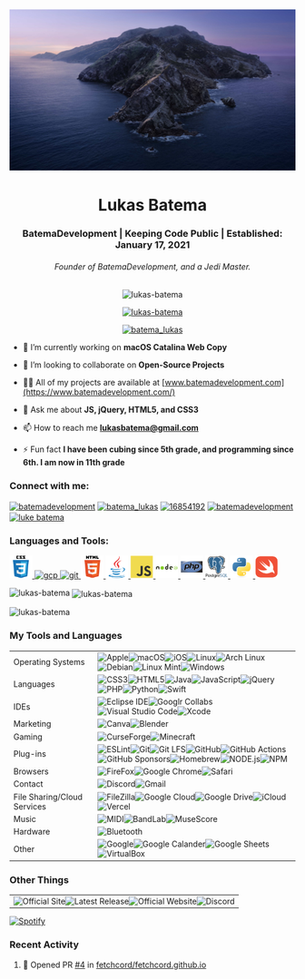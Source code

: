![macOS Catalina](assets/macOS_Catalina.JPG)
---
<h1 align="center">Lukas Batema</h1>
<h3 align="center">BatemaDevelopment | Keeping Code Public | Established: January 17, 2021</h3>
<h6 align="center">Founder of BatemaDevelopment, and a Jedi Master.</h6>

<p align="center"> <img src="https://komarev.com/ghpvc/?username=lukas-batema&label=Profile%20views&color=0e75b6&style=flat" alt="lukas-batema" /> </p>

<p align="center"> <a href="https://github.com/ryo-ma/github-profile-trophy"><img src="https://github-profile-trophy.vercel.app/?username=lukas-batema" alt="lukas-batema" /></a> </p>

<p align="center"> <a href="https://twitter.com/batema_lukas" target="blank"><img src="https://img.shields.io/twitter/follow/batema_lukas?logo=twitter&style=for-the-badge" alt="batema_lukas" /></a> </p>

- 🔭 I’m currently working on **macOS Catalina Web Copy**

- 👯 I’m looking to collaborate on **Open-Source Projects**

- 👨‍💻 All of my projects are available at [www.batemadevelopment.com](https://www.batemadevelopment.com/)

- 💬 Ask me about **JS, jQuery, HTML5, and CSS3**

- 📫 How to reach me **lukasbatema@gmail.com**

- ⚡ Fun fact **I have been cubing since 5th grade, and programming since 6th. I am now in 11th grade**

<h3 align="left">Connect with me:</h3>
<p align="left">
<a href="https://codepen.io/batemadevelopment" target="blank"><img align="center" src="https://raw.githubusercontent.com/rahuldkjain/github-profile-readme-generator/master/src/images/icons/Social/codepen.svg" alt="batemadevelopment" height="30" width="40" /></a>
<a href="https://twitter.com/batema_lukas" target="blank"><img align="center" src="https://raw.githubusercontent.com/rahuldkjain/github-profile-readme-generator/master/src/images/icons/Social/twitter.svg" alt="batema_lukas" height="30" width="40" /></a>
<a href="https://stackoverflow.com/users/16854192" target="blank"><img align="center" src="https://raw.githubusercontent.com/rahuldkjain/github-profile-readme-generator/master/src/images/icons/Social/stack-overflow.svg" alt="16854192" height="30" width="40" /></a>
<a href="https://instagram.com/batemadevelopment" target="blank"><img align="center" src="https://raw.githubusercontent.com/rahuldkjain/github-profile-readme-generator/master/src/images/icons/Social/instagram.svg" alt="batemadevelopment" height="30" width="40" /></a>
<a href="https://www.behance.net/luke batema" target="blank"><img align="center" src="https://raw.githubusercontent.com/rahuldkjain/github-profile-readme-generator/master/src/images/icons/Social/behance.svg" alt="luke batema" height="30" width="40" /></a>
</p>

<h3 align="left">Languages and Tools:</h3>
<p align="left"> <a href="https://www.w3schools.com/css/" target="_blank"> <img src="https://raw.githubusercontent.com/devicons/devicon/master/icons/css3/css3-original-wordmark.svg" alt="css3" width="40" height="40"/> </a> <a href="https://cloud.google.com" target="_blank"> <img src="https://www.vectorlogo.zone/logos/google_cloud/google_cloud-icon.svg" alt="gcp" width="40" height="40"/> </a> <a href="https://git-scm.com/" target="_blank"> <img src="https://www.vectorlogo.zone/logos/git-scm/git-scm-icon.svg" alt="git" width="40" height="40"/> </a> <a href="https://www.w3.org/html/" target="_blank"> <img src="https://raw.githubusercontent.com/devicons/devicon/master/icons/html5/html5-original-wordmark.svg" alt="html5" width="40" height="40"/> </a> <a href="https://www.java.com" target="_blank"> <img src="https://raw.githubusercontent.com/devicons/devicon/master/icons/java/java-original.svg" alt="java" width="40" height="40"/> </a> <a href="https://developer.mozilla.org/en-US/docs/Web/JavaScript" target="_blank"> <img src="https://raw.githubusercontent.com/devicons/devicon/master/icons/javascript/javascript-original.svg" alt="javascript" width="40" height="40"/> </a> <a href="https://nodejs.org" target="_blank"> <img src="https://raw.githubusercontent.com/devicons/devicon/master/icons/nodejs/nodejs-original-wordmark.svg" alt="nodejs" width="40" height="40"/> </a> <a href="https://www.php.net" target="_blank"> <img src="https://raw.githubusercontent.com/devicons/devicon/master/icons/php/php-original.svg" alt="php" width="40" height="40"/> </a> <a href="https://www.postgresql.org" target="_blank"> <img src="https://raw.githubusercontent.com/devicons/devicon/master/icons/postgresql/postgresql-original-wordmark.svg" alt="postgresql" width="40" height="40"/> </a> <a href="https://www.python.org" target="_blank"> <img src="https://raw.githubusercontent.com/devicons/devicon/master/icons/python/python-original.svg" alt="python" width="40" height="40"/> </a> <a href="https://developer.apple.com/swift/" target="_blank"> <img src="https://raw.githubusercontent.com/devicons/devicon/master/icons/swift/swift-original.svg" alt="swift" width="40" height="40"/> </a> </p>

<p><img align="left" src="https://github-readme-stats.vercel.app/api/top-langs?username=lukas-batema&show_icons=true&theme=dark&locale=en&layout=compact" alt="lukas-batema" /></p>

<p>&nbsp;<img align="center" src="https://github-readme-stats.vercel.app/api?username=lukas-batema&show_icons=true&theme=dark&locale=en" alt="lukas-batema" /></p>

<p><img align="center" src="https://github-readme-streak-stats.herokuapp.com/?user=lukas-batema&theme=dark" alt="lukas-batema" /></p>


### My Tools and Languages
<table>
  <tr>
    <td>
      Operating Systems
    </td>
    <td>
      <img alt="Apple" src="https://camo.githubusercontent.com/685cf68a824b91e854d943d304d09e73c11a759add33ce2cf2c7beeba1e3c8bd/68747470733a2f2f696d672e736869656c64732e696f2f62616467652f4170706c652d3030303030302e7376673f7374796c653d666f722d7468652d6261646765266c6f676f3d4170706c65266c6f676f436f6c6f723d7768697465"/><img alt="macOS" src="https://camo.githubusercontent.com/e00426722c8521fdaa1e2e64b9a2f20098da1291bb4a62d668d10b315a23cc60/68747470733a2f2f696d672e736869656c64732e696f2f62616467652f6d61634f532d3030303030302e7376673f7374796c653d666f722d7468652d6261646765266c6f676f3d6d61634f53266c6f676f436f6c6f723d7768697465" /><img alt="iOS" src="https://camo.githubusercontent.com/ecefbb8ec6b18c897f49e6fe50303aba2a4e8ba28409b625fefe5b86a4ce3f5a/68747470733a2f2f696d672e736869656c64732e696f2f62616467652f694f532d3030303030302e7376673f7374796c653d666f722d7468652d6261646765266c6f676f3d694f53266c6f676f436f6c6f723d7768697465" /><img alt="Linux" src="https://camo.githubusercontent.com/c1373a60904504472ef35c13510254c1d45b4155ab30527cdd9c7bf59dab6eff/68747470733a2f2f696d672e736869656c64732e696f2f62616467652f4c696e75782d4643433632342e7376673f7374796c653d666f722d7468652d6261646765266c6f676f3d4c696e7578266c6f676f436f6c6f723d626c61636b" /><img alt="Arch Linux" src="https://camo.githubusercontent.com/c09b6698db58200869f4950f254f91d8fbf2a693314df6d356f17ca463b6ef7e/68747470733a2f2f696d672e736869656c64732e696f2f62616467652f417263682532304c696e75782d3137393344312e7376673f7374796c653d666f722d7468652d6261646765266c6f676f3d417263682d4c696e7578266c6f676f436f6c6f723d7768697465" /><img alt="Debian" src="https://camo.githubusercontent.com/cfa7a439ddf872c8d936d56ba36599dbc0c5a8614788fee6360ce0f9288d94b9/68747470733a2f2f696d672e736869656c64732e696f2f62616467652f44656269616e2d4138314433332e7376673f7374796c653d666f722d7468652d6261646765266c6f676f3d44656269616e266c6f676f436f6c6f723d7768697465"/><img alt="Linux Mint" src="https://camo.githubusercontent.com/d75e2b302b5f8265046be05424755c113d34a73d05fbd464449a1481ffe7b50a/68747470733a2f2f696d672e736869656c64732e696f2f62616467652f4c696e75782532304d696e742d3837434633452e7376673f7374796c653d666f722d7468652d6261646765266c6f676f3d4c696e75782d4d696e74266c6f676f436f6c6f723d7768697465" /><img alt="Windows" src="https://camo.githubusercontent.com/0427443f3a95058b032842f5bb73450143e5e792a3a11930a668a2fcafa0903d/68747470733a2f2f696d672e736869656c64732e696f2f62616467652f57696e646f77732d3030373844362e7376673f7374796c653d666f722d7468652d6261646765266c6f676f3d57696e646f7773266c6f676f436f6c6f723d7768697465" />
    </td>
  </tr>
  <tr>
    <td>
      Languages
    </td>
    <td>
      <img alt="CSS3" src="https://camo.githubusercontent.com/dad0bd470ccac1d7413044b05b886be1e106386624008bd31a6c950f7d608460/68747470733a2f2f696d672e736869656c64732e696f2f62616467652f435353332d3135373242362e7376673f7374796c653d666f722d7468652d6261646765266c6f676f3d43535333266c6f676f436f6c6f723d7768697465"/><img alt="HTML5" src="https://camo.githubusercontent.com/ce98a71a9faff159f0f00537dd08693cea68ca1d891f91c7e9021b8191d02fae/68747470733a2f2f696d672e736869656c64732e696f2f62616467652f48544d4c352d4533344632362e7376673f7374796c653d666f722d7468652d6261646765266c6f676f3d48544d4c35266c6f676f436f6c6f723d7768697465" /><img alt="Java" src="https://camo.githubusercontent.com/b21fddd68aae7da22e258567d89e638dbfdf3193fa969f98869ff66013fd206c/68747470733a2f2f696d672e736869656c64732e696f2f62616467652f4a6176612d3030373339362e7376673f7374796c653d666f722d7468652d6261646765266c6f676f3d4a617661266c6f676f436f6c6f723d7768697465" /><img alt="JavaScript" src="https://camo.githubusercontent.com/a2042e7183b80291f7a9b360ee5b0390cc7bb4ee163e0304d43659a5000ecba0/68747470733a2f2f696d672e736869656c64732e696f2f62616467652f4a6176615363726970742d4637444631452e7376673f7374796c653d666f722d7468652d6261646765266c6f676f3d4a617661536372697074266c6f676f436f6c6f723d626c61636b" /><img alt="jQuery" src="https://camo.githubusercontent.com/866339b5db1fb920eec7bedce71aff4d54ceb7c3f1711ac6fdf34e3e404a2380/68747470733a2f2f696d672e736869656c64732e696f2f62616467652f6a51756572792d3037363941442e7376673f7374796c653d666f722d7468652d6261646765266c6f676f3d6a5175657279266c6f676f436f6c6f723d7768697465" /><img alt="PHP" src="https://camo.githubusercontent.com/a674d1336815658408d47e7e41d6dd35bac7bb96d3da9088fdf2bdb16166d79e/68747470733a2f2f696d672e736869656c64732e696f2f62616467652f5048502d3737374242342e7376673f7374796c653d666f722d7468652d6261646765266c6f676f3d504850266c6f676f436f6c6f723d7768697465" /><img alt="Python" src="https://camo.githubusercontent.com/2e06bcd730098de47f44d5fa16744fe933e6b7b1676480371241e363b589c955/68747470733a2f2f696d672e736869656c64732e696f2f62616467652f507974686f6e2d3337373641422e7376673f7374796c653d666f722d7468652d6261646765266c6f676f3d507974686f6e266c6f676f436f6c6f723d7768697465" /><img alt="Swift" src="https://camo.githubusercontent.com/f7994a1916a6baf6c90747483111771dd08fb0333ef1a6bd0c8bcb2ac66893f6/68747470733a2f2f696d672e736869656c64732e696f2f62616467652f53776966742d4641373334332e7376673f7374796c653d666f722d7468652d6261646765266c6f676f3d5377696674266c6f676f436f6c6f723d7768697465" />
    </td>
  </tr>

  <tr>
    <td>
      IDEs
    </td>
    <td>
      <img alt="Eclipse IDE" src="https://camo.githubusercontent.com/3b22a3c68cb2fa6aeecf559d7e83cc90b90e0c4a64cf29f479162a86d6225d71/68747470733a2f2f696d672e736869656c64732e696f2f62616467652f45636c697073652532304944452d3243323235352e7376673f7374796c653d666f722d7468652d6261646765266c6f676f3d45636c697073652d494445266c6f676f436f6c6f723d7768697465" /><img alt="Googlr Collabs" src="https://camo.githubusercontent.com/aa9da07810b6fd4acc9680085f7c204c232372382a7987c74b7fdfae7456708f/68747470733a2f2f696d672e736869656c64732e696f2f62616467652f476f6f676c65253230436f6c61622d4639414230302e7376673f7374796c653d666f722d7468652d6261646765266c6f676f3d476f6f676c652d436f6c6162266c6f676f436f6c6f723d7768697465" /><img alt="Visual Studio Code" src="https://camo.githubusercontent.com/1b9c3034aa078ebfac8da21d4a43ab67da92ad801a08c4b9b04cfecfb54df2d2/68747470733a2f2f696d672e736869656c64732e696f2f62616467652f56697375616c25323053747564696f253230436f64652d3030374143432e7376673f7374796c653d666f722d7468652d6261646765266c6f676f3d56697375616c2d53747564696f2d436f6465266c6f676f436f6c6f723d7768697465" /><img alt="Xcode" src="https://camo.githubusercontent.com/d2ff04c1eedd4210800503f06c505ed7c6f93a65b7166679999a03e7a1563bb9/68747470733a2f2f696d672e736869656c64732e696f2f62616467652f58636f64652d3134374546422e7376673f7374796c653d666f722d7468652d6261646765266c6f676f3d58636f6465266c6f676f436f6c6f723d7768697465" />
    </td>
  </tr>

  <tr>
    <td>
      Marketing
    </td>
    <td>
      <img alt="Canva" src="https://camo.githubusercontent.com/fdc7b4e479c2ba7e2a460b36ae4d725c317e0e86c52d5ac100612ee80aaaa75c/68747470733a2f2f696d672e736869656c64732e696f2f62616467652f43616e76612d3030433443432e7376673f7374796c653d666f722d7468652d6261646765266c6f676f3d43616e7661266c6f676f436f6c6f723d7768697465"/><img alt="Blender" src="https://camo.githubusercontent.com/cb23816183103b31c6250539d320879e42c65098bf75f6761db4727043ea0502/68747470733a2f2f696d672e736869656c64732e696f2f62616467652f426c656e6465722d4635373932412e7376673f7374796c653d666f722d7468652d6261646765266c6f676f3d426c656e646572266c6f676f436f6c6f723d7768697465" />
    </td>
  </tr>

  <tr>
    <td>
      Gaming
    </td>
    <td>
      <img alt="CurseForge" src="https://camo.githubusercontent.com/3180b6a4450543ace66d21a6703edd487b141d80110ce673a1ba92584237a14f/68747470733a2f2f696d672e736869656c64732e696f2f62616467652f4375727365466f7267652d3634343141342e7376673f7374796c653d666f722d7468652d6261646765266c6f676f3d4375727365466f726765266c6f676f436f6c6f723d7768697465"/><img alt="Minecraft" src="https://camo.githubusercontent.com/c2d588f052698aa69e607204548c52434f4350adc4a9a8d121a1eb35f431a01f/68747470733a2f2f696d672e736869656c64732e696f2f62616467652f4d696e6563726166742d3632423437412e7376673f7374796c653d666f722d7468652d6261646765266c6f676f3d4d696e656372616674266c6f676f436f6c6f723d7768697465">
    </td>
  </tr>

  <tr>
    <td>
      Plug-ins
    </td>
    <td>
      <img alt="ESLint" src="https://camo.githubusercontent.com/f9a8004b01e8aa1050225058c8e1d0b9766145b331ebb3c282dc3dd95847c110/68747470733a2f2f696d672e736869656c64732e696f2f62616467652f45534c696e742d3442333243332e7376673f7374796c653d666f722d7468652d6261646765266c6f676f3d45534c696e74266c6f676f436f6c6f723d7768697465" /><img alt="Git" src="https://camo.githubusercontent.com/e56fabf10c6279837b862f53dab44e7a4afedbb2ee9b4c91881e5d22e6f379e9/68747470733a2f2f696d672e736869656c64732e696f2f62616467652f4769742d4630353033322e7376673f7374796c653d666f722d7468652d6261646765266c6f676f3d476974266c6f676f436f6c6f723d7768697465" /><img alt="Git LFS" src="https://camo.githubusercontent.com/754c22f7a87608a8279fb08e2cc8bcd2417cff539e9b26ed662184bc98b679f9/68747470733a2f2f696d672e736869656c64732e696f2f62616467652f4769742532304c46532d4636343933352e7376673f7374796c653d666f722d7468652d6261646765266c6f676f3d4769742d4c4653266c6f676f436f6c6f723d7768697465" /><img alt="GitHub" src="https://camo.githubusercontent.com/ab157f6775de79be0a1001ed37be1ec4ec4529a9de146f306700d725aea9bce5/68747470733a2f2f696d672e736869656c64732e696f2f62616467652f4769744875622d3138313731372e7376673f7374796c653d666f722d7468652d6261646765266c6f676f3d476974487562266c6f676f436f6c6f723d7768697465" /><img alt="GitHub Actions" src="https://img.shields.io/badge/GitHub%20Actions-2088FF.svg?style=for-the-badge&logo=GitHub-Actions&logoColor=white" /><img alt="GitHub Sponsors" src="https://camo.githubusercontent.com/a882cfd79e0e59dcac1b52359dbd2005e2303e6d4ae9fbe14d4bf49259707d03/68747470733a2f2f696d672e736869656c64732e696f2f62616467652f47697448756225323053706f6e736f72732d4541344141412e7376673f7374796c653d666f722d7468652d6261646765266c6f676f3d4769744875622d53706f6e736f7273266c6f676f436f6c6f723d7768697465" /><img alt="Homebrew" src="https://camo.githubusercontent.com/aa4a15c838d602fd252044199a9cfc8b158c90f8f44ed525ad55165848b93a8e/68747470733a2f2f696d672e736869656c64732e696f2f62616467652f486f6d65627265772d4642423034302e7376673f7374796c653d666f722d7468652d6261646765266c6f676f3d486f6d6562726577266c6f676f436f6c6f723d626c61636b" /><img alt="NODE.js" src="https://camo.githubusercontent.com/b37d957fad59c6603fe2d92ad99e098a1c6626f8a361ed2241834a9a6e630f14/68747470733a2f2f696d672e736869656c64732e696f2f62616467652f4e6f64652e6a732d3333393933332e7376673f7374796c653d666f722d7468652d6261646765266c6f676f3d6e6f64652d646f742d6a73266c6f676f436f6c6f723d7768697465" /><img alt="NPM" src="https://camo.githubusercontent.com/43c3660c8bdde5cfa362d62c4f99c19bb33a5c42d7ccf391c27bcadf8482a1bc/68747470733a2f2f696d672e736869656c64732e696f2f62616467652f6e706d2d4342333833372e7376673f7374796c653d666f722d7468652d6261646765266c6f676f3d6e706d266c6f676f436f6c6f723d7768697465" />
    </td>
  </tr>

  <tr>
    <td>
      Browsers
    </td>
    <td>
      <img alt="FireFox" src="https://camo.githubusercontent.com/a89695ed31ce329d1e3b7b014b57e44b35626461223e6f8cef844025e3c27d57/68747470733a2f2f696d672e736869656c64732e696f2f62616467652f46697265666f782d4646373133392e7376673f7374796c653d666f722d7468652d6261646765266c6f676f3d46697265666f78266c6f676f436f6c6f723d7768697465" /><img alt="Google Chrome" src="https://camo.githubusercontent.com/0eafe5d80edbd145483b2843f2a2efa8341d00f5decea280a1f1debea4023314/68747470733a2f2f696d672e736869656c64732e696f2f62616467652f476f6f676c652532304368726f6d652d3432383546342e7376673f7374796c653d666f722d7468652d6261646765266c6f676f3d476f6f676c652d4368726f6d65266c6f676f436f6c6f723d7768697465" /><img alt="Safari" src="https://camo.githubusercontent.com/b2d4cf59e264071b816131303a22c0bce571acab249e39b595ad42918efc729f/68747470733a2f2f696d672e736869656c64732e696f2f62616467652f5361666172692d3030303030302e7376673f7374796c653d666f722d7468652d6261646765266c6f676f3d536166617269266c6f676f436f6c6f723d7768697465" />
    </td>
  </tr>

  <tr>
    <td>
      Contact
    </td>
    <td>
     <img alt="Discord" src="https://camo.githubusercontent.com/f257bb40e7e593706d8435f63289d3da48a48c24e16bc0e9b053daca1a8043b5/68747470733a2f2f696d672e736869656c64732e696f2f62616467652f446973636f72642d3732383944412e7376673f7374796c653d666f722d7468652d6261646765266c6f676f3d446973636f7264266c6f676f436f6c6f723d7768697465" /><img alt="Gmail" src="https://camo.githubusercontent.com/51b1ea379fc48634d361968b9cafab7b4249be93fd70f6fbd8e8a99304dd262e/68747470733a2f2f696d672e736869656c64732e696f2f62616467652f476d61696c2d4541343333352e7376673f7374796c653d666f722d7468652d6261646765266c6f676f3d476d61696c266c6f676f436f6c6f723d7768697465" />
    </td>
  </tr>

  <tr>
    <td>
      File Sharing/Cloud Services
    </td>
    <td>
      <img alt="FileZilla" src="https://camo.githubusercontent.com/17b2cfd0252d8bac5dfa28eb5dcef1ed1c027ddc1154b3051f4e1d31be24a3f6/68747470733a2f2f696d672e736869656c64732e696f2f62616467652f46696c655a696c6c612d4246303030302e7376673f7374796c653d666f722d7468652d6261646765266c6f676f3d46696c655a696c6c61266c6f676f436f6c6f723d7768697465" /><img alt="Google Cloud" src="https://camo.githubusercontent.com/1ef47876d43138a4875ae9cb5c02b669c81a6cf38c239bd6f332ed321b4ad110/68747470733a2f2f696d672e736869656c64732e696f2f62616467652f476f6f676c65253230436c6f75642d3432383546342e7376673f7374796c653d666f722d7468652d6261646765266c6f676f3d476f6f676c652d436c6f7564266c6f676f436f6c6f723d7768697465" /><img alt="Google Drive" src="https://camo.githubusercontent.com/8174db2235b4fe8527d21d6b257427060e494a24c57b5540681fc00f44f25620/68747470733a2f2f696d672e736869656c64732e696f2f62616467652f476f6f676c6525323044726976652d3432383546342e7376673f7374796c653d666f722d7468652d6261646765266c6f676f3d476f6f676c652d4472697665266c6f676f436f6c6f723d7768697465" /><img alt="iCloud" src="https://camo.githubusercontent.com/82b36963e6b6d7dad851ff58dbbe210e6ee906f5646bfcfcc2b50b5bce9c8d56/68747470733a2f2f696d672e736869656c64732e696f2f62616467652f69436c6f75642d3336393346332e7376673f7374796c653d666f722d7468652d6261646765266c6f676f3d69436c6f7564266c6f676f436f6c6f723d7768697465" /><img alt="Vercel" src="https://camo.githubusercontent.com/ffe2121b61bc0dcabb1969493d4e13984b99a83511b1ab4ccd73ba4f6a6d825b/68747470733a2f2f696d672e736869656c64732e696f2f62616467652f56657263656c2d3030303030302e7376673f7374796c653d666f722d7468652d6261646765266c6f676f3d56657263656c266c6f676f436f6c6f723d7768697465" />
    </td>
  </tr>

  <tr>
    <td>
      Music
    </td>
    <td>
      <img alt="MIDI" src="https://camo.githubusercontent.com/8c4dd3ec35a9aa793031d0bb06709e093701c287fbdb89f830fe26e5e094146c/68747470733a2f2f696d672e736869656c64732e696f2f62616467652f4d4944492d3030303030302e7376673f7374796c653d666f722d7468652d6261646765266c6f676f3d4d494449266c6f676f436f6c6f723d7768697465" /><img alt="BandLab" src="https://camo.githubusercontent.com/ddd9f616494ad16fdf2c51a16b879cc4bcb531efa8817ae0861f6f4dccba54bc/68747470733a2f2f696d672e736869656c64732e696f2f62616467652f42616e644c61622d4443333731302e7376673f7374796c653d666f722d7468652d6261646765266c6f676f3d42616e644c6162266c6f676f436f6c6f723d7768697465" /><img alt="MuseScore" src="https://camo.githubusercontent.com/ba3b0b81c73baf352939a05b1a719a9a5572cdd800cceeee74fb13d246a4944e/68747470733a2f2f696d672e736869656c64732e696f2f62616467652f4d75736553636f72652d3141373042382e7376673f7374796c653d666f722d7468652d6261646765266c6f676f3d4d75736553636f7265266c6f676f436f6c6f723d7768697465" />
    </td>
  </tr>

  <tr>
    <td>
      Hardware
    </td>
    <td>
      <img alt="Bluetooth" src="https://camo.githubusercontent.com/b09953628c3fd05741c075b5c6ae8d1530802e69beeb64c81b94ac2aa535f7d6/68747470733a2f2f696d672e736869656c64732e696f2f62616467652f426c7565746f6f74682d3030383246432e7376673f7374796c653d666f722d7468652d6261646765266c6f676f3d426c7565746f6f7468266c6f676f436f6c6f723d7768697465" />
    </td>
  </tr>

  <tr>
    <td>
      Other
    </td>
    <td>
      <img alt="Google" src="https://camo.githubusercontent.com/cba867c3ec77834f354e2d03cf53231ac30eaa79d1642c380c0ac67f3f58d30a/68747470733a2f2f696d672e736869656c64732e696f2f62616467652f476f6f676c652d3432383546342e7376673f7374796c653d666f722d7468652d6261646765266c6f676f3d476f6f676c65266c6f676f436f6c6f723d7768697465" /><img alt="Google Calander" src="https://camo.githubusercontent.com/e512498a8f9e38fb6be02ba660323ed581a8bdc489d0906a118966979c9986a6/68747470733a2f2f696d672e736869656c64732e696f2f62616467652f476f6f676c6525323043616c656e6461722d3432383546342e7376673f7374796c653d666f722d7468652d6261646765266c6f676f3d476f6f676c652d43616c656e646172266c6f676f436f6c6f723d7768697465" /><img alt="Google Sheets" src="https://camo.githubusercontent.com/58e3fc0b3e0b01c9b98fe3bc50a1db174fd3d2d503da72773d9416a3adf414f4/68747470733a2f2f696d672e736869656c64732e696f2f62616467652f476f6f676c652532305368656574732d3334413835332e7376673f7374796c653d666f722d7468652d6261646765266c6f676f3d476f6f676c652d536865657473266c6f676f436f6c6f723d7768697465" /><img alt="VirtualBox" src="https://camo.githubusercontent.com/78b8f8ec64e71a331c0b0debb50ca7cdfde9c610acdd0d53d2cf6dfcb113395c/68747470733a2f2f696d672e736869656c64732e696f2f62616467652f5669727475616c426f782d3138334136312e7376673f7374796c653d666f722d7468652d6261646765266c6f676f3d5669727475616c426f78266c6f676f436f6c6f723d7768697465" />
    </td>
</table>

### Other Things
<table>
  <tr>
    <td>
      <img alt="Official Site" src="https://img.shields.io/website?down_color=lightgrey&down_message=offline&up_color=blue&up_message=online&style=for-the-badge&url=https://www.batemadevelopment.com/" /><img alt="Latest Release" src="https://img.shields.io/github/v/release/Lukas-Batema/lukas-batema.github.io?style=for-the-badge&include_prereleases" /><img alt="Official Website" src="https://img.shields.io/github/repo-size/Lukas-Batema/BatemaDevelopment?style=for-the-badge" /><img alt="Discord" src="https://img.shields.io/badge/Discord-GameHogPlays%230119-blue?style=for-the-badge" />
    </td>
  </tr>
</table>

[![Spotify](https://novatorem-lukas-batema.vercel.app/api/spotify)](https://open.spotify.com/user/013s9s9c4z1it8k5v8t3fzcse)


### Recent Activity
<!--START_SECTION:activity-->
1. 💪 Opened PR [#4](https://github.com/fetchcord/fetchcord.github.io/pull/4) in [fetchcord/fetchcord.github.io](https://github.com/fetchcord/fetchcord.github.io)
<!--END_SECTION:activity-->
